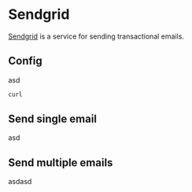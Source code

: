 # Sendgrid

[Sendgrid](Sendgrid.com) is a service for sending transactional emails.

## Config

asd

```sh
curl
```

## Send single email

asd

## Send multiple emails

asdasd